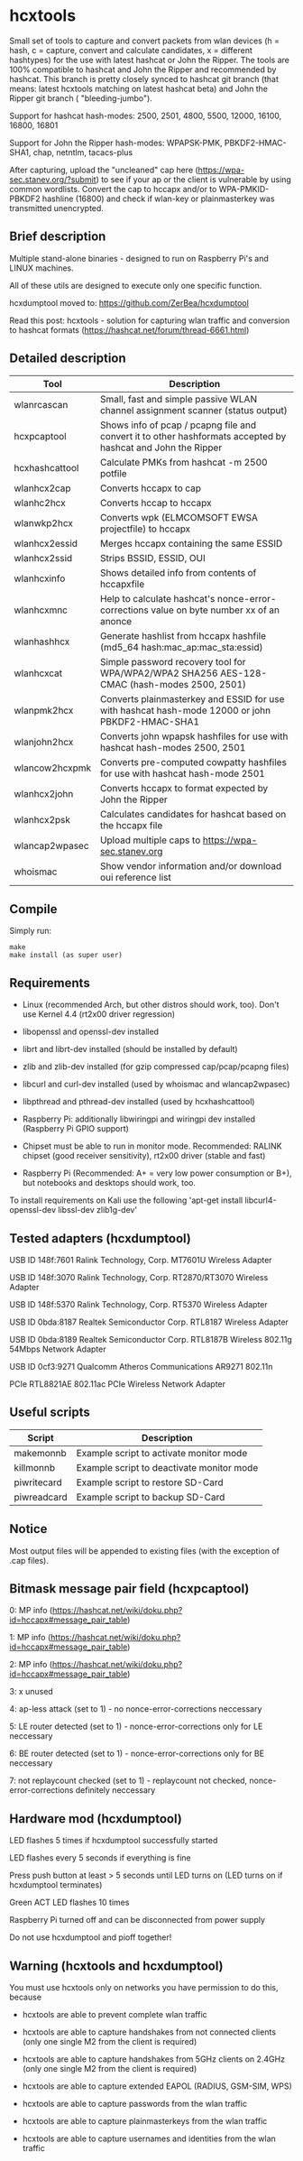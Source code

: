hcxtools
==============

Small set of tools to capture and convert packets from wlan devices
(h = hash, c = capture, convert and calculate candidates, x = different hashtypes) 
for the use with latest hashcat or John the Ripper. The tools are 100% compatible to 
hashcat and John the Ripper and recommended by hashcat. This branch is pretty
closely synced to hashcat git branch (that means: latest hcxtools matching
on latest hashcat beta) and John the Ripper git branch ( "bleeding-jumbo").

Support for hashcat hash-modes: 2500, 2501, 4800, 5500, 12000, 16100, 16800, 16801
 
Support for John the Ripper hash-modes: WPAPSK-PMK, PBKDF2-HMAC-SHA1, chap, netntlm, tacacs-plus

After capturing, upload the "uncleaned" cap here
(https://wpa-sec.stanev.org/?submit) to see if your ap or the client is vulnerable
by using common wordlists. Convert the cap to hccapx and/or to WPA-PMKID-PBKDF2 hashline (16800)
and check if wlan-key or plainmasterkey was transmitted unencrypted.


Brief description
--------------

Multiple stand-alone binaries - designed to run on Raspberry Pi's and LINUX machines.

All of these utils are designed to execute only one specific function.

hcxdumptool moved to: https://github.com/ZerBea/hcxdumptool

Read this post: hcxtools - solution for capturing wlan traffic and conversion to hashcat formats (https://hashcat.net/forum/thread-6661.html)


Detailed description
--------------

| Tool           | Description                                                                                                    |
| -------------- | -------------------------------------------------------------------------------------------------------------- |
| wlanrcascan    | Small, fast and simple passive WLAN channel assignment scanner (status output)                                 |
| hcxpcaptool    | Shows info of pcap / pcapng file and convert it to other hashformats accepted by hashcat and John the Ripper   |
| hcxhashcattool | Calculate PMKs from hashcat -m 2500 potfile                                                                    |
| wlanhcx2cap    | Converts hccapx to cap                                                                                         |
| wlanhc2hcx     | Converts hccap to hccapx                                                                                       |
| wlanwkp2hcx    | Converts wpk (ELMCOMSOFT EWSA projectfile) to hccapx                                                           |
| wlanhcx2essid  | Merges hccapx containing the same ESSID                                                                        |
| wlanhcx2ssid   | Strips BSSID, ESSID, OUI                                                                                       |
| wlanhcxinfo    | Shows detailed info from contents of hccapxfile                                                                |
| wlanhcxmnc     | Help to calculate hashcat's nonce-error-corrections value on byte number xx of an anonce                       |
| wlanhashhcx    | Generate hashlist from hccapx hashfile (md5_64 hash:mac_ap:mac_sta:essid)                                      |
| wlanhcxcat     | Simple password recovery tool for WPA/WPA2/WPA2 SHA256 AES-128-CMAC (hash-modes 2500, 2501)                    |
| wlanpmk2hcx    | Converts plainmasterkey and ESSID for use with hashcat hash-mode 12000 or john PBKDF2-HMAC-SHA1                |
| wlanjohn2hcx   | Converts john wpapsk hashfiles for use with hashcat hash-modes 2500, 2501                                      |
| wlancow2hcxpmk | Converts pre-computed cowpatty hashfiles for use with hashcat hash-mode 2501                                   |
| wlanhcx2john   | Converts hccapx to format expected by John the Ripper                                                          |
| wlanhcx2psk    | Calculates candidates for hashcat based on the hccapx file                                                     |
| wlancap2wpasec | Upload multiple caps to https://wpa-sec.stanev.org                                                              |
| whoismac       | Show vendor information and/or download oui reference list                                                     |


Compile
--------------

Simply run:

```
make
make install (as super user)
```


Requirements
--------------

* Linux (recommended Arch, but other distros should work, too). Don't use Kernel 4.4 (rt2x00 driver regression)

* libopenssl and openssl-dev installed

* librt and librt-dev installed (should be installed by default)

* zlib and zlib-dev installed (for gzip compressed cap/pcap/pcapng files)

* libcurl and curl-dev installed (used by whoismac and wlancap2wpasec)

* libpthread and pthread-dev installed (used by hcxhashcattool)

* Raspberry Pi: additionally libwiringpi and wiringpi dev installed (Raspberry Pi GPIO support)

* Chipset must be able to run in monitor mode. Recommended: RALINK chipset (good receiver sensitivity), rt2x00 driver (stable and fast)

* Raspberry Pi (Recommended: A+ = very low power consumption or B+), but notebooks and desktops should work, too.

To install requirements on Kali use the following 'apt-get install libcurl4-openssl-dev libssl-dev zlib1g-dev'


Tested adapters (hcxdumptool)
--------------

USB ID 148f:7601 Ralink Technology, Corp. MT7601U Wireless Adapter

USB ID 148f:3070 Ralink Technology, Corp. RT2870/RT3070 Wireless Adapter

USB ID 148f:5370 Ralink Technology, Corp. RT5370 Wireless Adapter

USB ID 0bda:8187 Realtek Semiconductor Corp. RTL8187 Wireless Adapter

USB ID 0bda:8189 Realtek Semiconductor Corp. RTL8187B Wireless 802.11g 54Mbps Network Adapter

USB ID 0cf3:9271 Qualcomm Atheros Communications AR9271 802.11n

PCIe RTL8821AE 802.11ac PCIe Wireless Network Adapter


Useful scripts
--------------

| Script       | Description                                              |
| ------------ | -------------------------------------------------------- |
| makemonnb    | Example script to activate monitor mode                  |
| killmonnb    | Example script to deactivate monitor mode                |
| piwritecard  | Example script to restore SD-Card                        |
| piwreadcard  | Example script to backup SD-Card                         |


Notice
--------------

Most output files will be appended to existing files (with the exception of .cap files).


Bitmask message pair field (hcxpcaptool)
--------------

0: MP info (https://hashcat.net/wiki/doku.php?id=hccapx#message_pair_table)

1: MP info (https://hashcat.net/wiki/doku.php?id=hccapx#message_pair_table)

2: MP info (https://hashcat.net/wiki/doku.php?id=hccapx#message_pair_table)

3: x unused

4: ap-less attack (set to 1) - no nonce-error-corrections neccessary

5: LE router detected (set to 1) - nonce-error-corrections only for LE neccessary

6: BE router detected (set to 1) - nonce-error-corrections only for BE neccessary

7: not replaycount checked (set to 1) - replaycount not checked, nonce-error-corrections definitely neccessary



Hardware mod (hcxdumptool)
--------------

LED flashes 5 times if hcxdumptool successfully started

LED flashes every 5 seconds if everything is fine

Press push button at least > 5 seconds until LED turns on (LED turns on if hcxdumptool terminates)

Green ACT LED flashes 10 times

Raspberry Pi turned off and can be disconnected from power supply

Do not use hcxdumptool and pioff together!


Warning (hcxtools and hcxdumptool)
--------------

You must use hcxtools only on networks you have permission to do this, because

* hcxtools are able to prevent complete wlan traffic

* hcxtools are able to capture handshakes from not connected clients (only one single M2 from the client is required)

* hcxtools are able to capture handshakes from 5GHz clients on 2.4GHz (only one single M2 from the client is required)

* hcxtools are able to capture extended EAPOL (RADIUS, GSM-SIM, WPS)

* hcxtools are able to capture passwords from the wlan traffic

* hcxtools are able to capture plainmasterkeys from the wlan traffic

* hcxtools are able to capture usernames and identities from the wlan traffic
